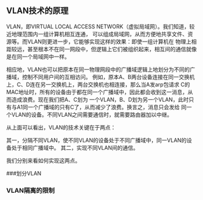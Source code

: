 ## VLAN技术的原理
VLAN，即VIRTUAL LOCAL ACCESS NETWORK（虚拟局域网）。我们知道，较近地理范围内一组计算机相互连通，
可以组成局域网，从而方便地共享文件、资源等。而VLAN则更进一步，它能够实现这样的效果：即使一组计算机在
物理上相距较远，甚至根本不在同一网段中，但逻辑上它们被组织起来，相互间的通信就像是在同一个局域网中一样。

相应地，VLAN也可以把原本在同一物理网段中的广播域逻辑上地划分为不同的广播域，控制不同用户间的互相访问。
例如，原本A、B两台设备连接在同一交换机上，C、D连在另一交换机上，两台交换机也相连接，那么当A发arp包请求
C的MAC地址时，所有的设备由于都在同一个广播域中，因此都会收到这一消息，从而造成浪费。现在我们把A、C划为
一个VLAN，B、D划为另一个VLAN，此时只有与A1同一个广播域的只有C了，从而减少了浪费。换言之，消息只会发给
同一个VLAN的设备。不同VLAN之间需要通信时，就需要路由器加以中继。

从上面可以看出，VLAN的技术关键在于两点：

其一，分隔不同VLAN，使不同VLAN的设备处于不同广播域中，同一VLAN的设备处于相同广播域中。
其二，实现不同VLAN间的通信。

我们分别来看如何实现这两点。

###划分VLAN










### VLAN隔离的限制
